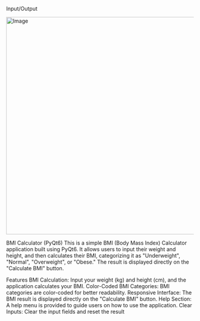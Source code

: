 Input/Output


<img width="582" alt="Image" src="https://github.com/user-attachments/assets/bddb57bc-76da-4a49-8bc6-2129b7a4a0f7" />





BMI Calculator (PyQt6)
This is a simple BMI (Body Mass Index) Calculator application built using PyQt6. It allows users to input their weight and height, and then calculates their BMI, categorizing it as "Underweight", "Normal", "Overweight", or "Obese." The result is displayed directly on the "Calculate BMI" button.

Features
BMI Calculation: Input your weight (kg) and height (cm), and the application calculates your BMI.
Color-Coded BMI Categories: BMI categories are color-coded for better readability.
Responsive Interface: The BMI result is displayed directly on the "Calculate BMI" button.
Help Section: A help menu is provided to guide users on how to use the application.
Clear Inputs: Clear the input fields and reset the result
